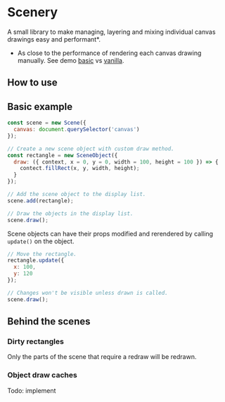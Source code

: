 # Scenery

A small library to make managing, layering and mixing individual canvas drawings easy and performant*.

* As close to the performance of rendering each canvas drawing manually. See demo [basic](demo/basic.html) vs [vanilla](demo/vanilla.html).

## How to use

## Basic example
```js
const scene = new Scene({
  canvas: document.querySelector('canvas')
});

// Create a new scene object with custom draw method.
const rectangle = new SceneObject({
  draw: ({ context, x = 0, y = 0, width = 100, height = 100 }) => {
    contect.fillRect(x, y, width, height);
  }
});

// Add the scene object to the display list.
scene.add(rectangle);

// Draw the objects in the display list.
scene.draw();
```

Scene objects can have their props modified and rerendered by calling `update()` on the object.

```js
// Move the rectangle.
rectangle.update({
  x: 100,
  y: 120
});

// Changes won't be visible unless drawn is called.
scene.draw();
```

## Behind the scenes

### Dirty rectangles

Only the parts of the scene that require a redraw will be redrawn.

### Object draw caches

Todo: implement
